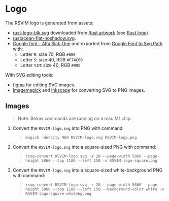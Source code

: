 # Logo

The RSVIM logo is generated from assets:

- [rust-logo-blk.svg](https://github.com/rust-lang/rust-artwork/blob/master/logo/rust-logo-blk.svg) downloaded from [Rust artwork](https://github.com/rust-lang/rust-artwork) (see [Rust logo](https://en.wikipedia.org/wiki/File:Rust_programming_language_black_logo.svg)) .
- [rustacean-flat-noshadow.svg](https://rustacean.net/assets/rustacean-flat-noshadow.svg).
- [Google font - Alfa Slab One](https://fonts.google.com/specimen/Alfa+Slab+One?preview.text=Rsvim&categoryFilters=Serif:%2FSerif%2FFat+Face) and exported from [Google Font to Svg Path](https://danmarshall.github.io/google-font-to-svg-path/) with:
  - Letter `R`: size 70, RGB `#000`
  - Letter `S`: size 40, RGB `#F74C00`
  - Letter `VIM`: size 40, RGB `#000`

With SVG editing tools:

- [figma](https://www.figma.com/design) for editing SVG images.
- [Imagemagick](https://imagemagick.org/) and [Inkscape](https://inkscape.org/) for converting SVG to PNG images.

## Images

> Note: Below commands are running on a mac M1 chip.

1. Convert the `RSVIM-logo.svg` into PNG with command:

   > `magick -density 960 RSVIM-logo.svg RSVIM-logo.png`

2. Convert the `RSVIM-logo.svg` into a square-sized PNG with command:

   > `rsvg-convert RSVIM-logo.svg -z 20 --page-width 5860 --page-height 5860 --top 1180 --left 150 -o RSVIM-logo-square.png`

3. Convert the `RSVIM-logo.svg` into a square-sized white-background PNG with command:

   > `rsvg-convert RSVIM-logo.svg -z 20 --page-width 5860 --page-height 5860 --top 1180 --left 150 --background-color white -o RSVIM-logo-square-whitebg.png`
